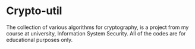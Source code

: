 # Crypto-util
The collection of various algorithms for cryptography, is a project from my course at university,  Information System Security. All of the codes are for educational purposes only.
